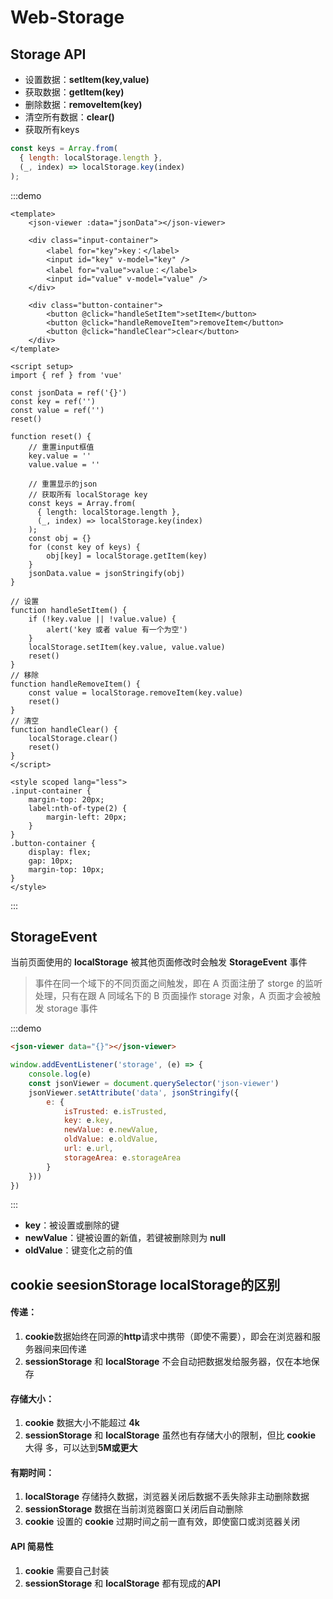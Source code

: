 # Web-Storage

## Storage API

- 设置数据：**setItem(key,value)**
- 获取数据：**getItem(key)**
- 删除数据：**removeItem(key)**
- 清空所有数据：**clear()**
- 获取所有keys

```js
const keys = Array.from(
  { length: localStorage.length },
  (_, index) => localStorage.key(index)
);
```

:::demo

```vue
<template>
	<json-viewer :data="jsonData"></json-viewer>

	<div class="input-container">
        <label for="key">key：</label>
        <input id="key" v-model="key" />
        <label for="value">value：</label>
        <input id="value" v-model="value" />
    </div>

	<div class="button-container">
        <button @click="handleSetItem">setItem</button>
        <button @click="handleRemoveItem">removeItem</button>
        <button @click="handleClear">clear</button>
    </div>
</template>

<script setup>
import { ref } from 'vue'
    
const jsonData = ref('{}')
const key = ref('')
const value = ref('')
reset()

function reset() {
    // 重置input框值
    key.value = ''
    value.value = ''
    
    // 重置显示的json
    // 获取所有 localStorage key
    const keys = Array.from(
      { length: localStorage.length },
      (_, index) => localStorage.key(index)
    );
    const obj = {}
    for (const key of keys) {
        obj[key] = localStorage.getItem(key)
    }
    jsonData.value = jsonStringify(obj)
}

// 设置
function handleSetItem() {
    if (!key.value || !value.value) {
        alert('key 或者 value 有一个为空')
    }
    localStorage.setItem(key.value, value.value)
    reset()
}
// 移除
function handleRemoveItem() {
    const value = localStorage.removeItem(key.value)
    reset()
}
// 清空
function handleClear() {
	localStorage.clear()
    reset()
}
</script>

<style scoped lang="less">
.input-container {
    margin-top: 20px;
    label:nth-of-type(2) {
        margin-left: 20px;
    }
}
.button-container {
    display: flex;
    gap: 10px;
    margin-top: 10px;
}
</style>
```

:::

## StorageEvent

当前页面使用的 **localStorage** 被其他页面修改时会触发 **StorageEvent** 事件

> 事件在同一个域下的不同页面之间触发，即在 A 页面注册了 storge 的监听处理，只有在跟 A 同域名下的 B 页面操作 storage 对象，A 页面才会被触发 storage 事件

:::demo

```html
<json-viewer data="{}"></json-viewer>
```

```js
window.addEventListener('storage', (e) => {
    console.log(e)
    const jsonViewer = document.querySelector('json-viewer')
    jsonViewer.setAttribute('data', jsonStringify({
        e: {
            isTrusted: e.isTrusted,
            key: e.key,
            newValue: e.newValue,
            oldValue: e.oldValue,
            url: e.url,
            storageArea: e.storageArea
        }
    }))
})
```

:::

- **key**：被设置或删除的键
- **newValue**：键被设置的新值，若键被删除则为 **null**
- **oldValue**：键变化之前的值

## cookie seesionStorage localStorage的区别

#### 传递：

1. **cookie**数据始终在同源的**http**请求中携带（即使不需要），即会在浏览器和服务器间来回传递
2. **sessionStorage** 和 **localStorage** 不会⾃动把数据发给服务器，仅在本地保存

#### 存储⼤⼩：

1. **cookie** 数据⼤⼩不能超过 **4k**
2. **sessionStorage** 和 **localStorage** 虽然也有存储⼤⼩的限制，但⽐ **cookie** ⼤得 多，可以达到**5M或更⼤**

####  有期时间：

1. **localStorage** 存储持久数据，浏览器关闭后数据不丢失除⾮主动删除数据 
2. **sessionStorage** 数据在当前浏览器窗⼝关闭后⾃动删除
3. **cookie** 设置的 **cookie** 过期时间之前⼀直有效，即使窗⼝或浏览器关闭

#### API 简易性

1. **cookie** 需要自己封装
2. **sessionStorage** 和 **localStorage** 都有现成的**API**